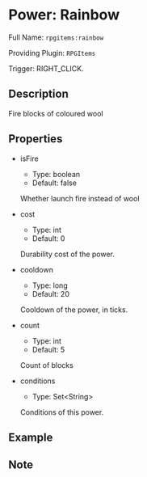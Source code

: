 # Power: Rainbow

<!-- This file is generated ingame by `/rpgitem gen-wiki`. -->
<!-- Please only edit between "beginCustomXXXX" and "endCustomXXXX".  -->
<!-- If you want to edit description of this power or property, -->
<!-- please edit corresponding section in "resources/lang/en_US.yml" -->

Full Name: `rpgitems:rainbow`

Providing Plugin: `RPGItems`

Trigger: RIGHT_CLICK.

<!-- beginCustomHeader -->
<!-- endCustomHeader -->

## Description

Fire blocks of coloured wool
<!-- beginCustomDescription -->
<!-- endCustomDescription -->

## Properties

* isFire

  * Type: boolean
  * Default: false

  Whether launch fire instead of wool

* cost

  * Type: int
  * Default: 0

  Durability cost of the power.

* cooldown

  * Type: long
  * Default: 20

  Cooldown of the power, in ticks.

* count

  * Type: int
  * Default: 5

  Count of blocks

* conditions

  * Type: Set&lt;String&gt;

  Conditions of this power.

<!-- beginCustomProperties -->
<!-- endCustomProperties -->

## Example

<!-- beginCustomExample -->
<!-- endCustomExample -->

## Note

<!-- beginCustomNote -->
<!-- endCustomNote -->